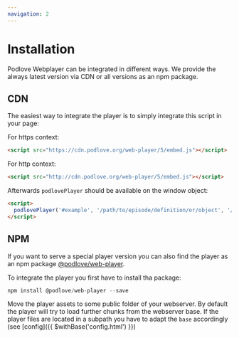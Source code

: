 ```yaml
---
navigation: 2
---
```


# Installation

Podlove Webplayer can be integrated in different ways. We provide the always latest version via CDN or all versions as an npm package.

## CDN

The easiest way to integrate the player is to simply integrate this script in your page:

For https context:
```html
<script src="https://cdn.podlove.org/web-player/5/embed.js"></script>
```

For http context:
```html
<script src="http://cdn.podlove.org/web-player/5/embed.js"></script>
```

Afterwards `podlovePlayer` should be available on the window object:

```html
<script>
  podlovePlayer('#example', '/path/to/episode/definition/or/object', '/path/to/configuration/or/object');
</script>
```

## NPM

If you want to serve a special player version you can also find the player as an npm package [@podlove/web-player](https://www.npmjs.com/package/@podlove/web-player).

To integrate the player you first have to install tha package:

```javascript
npm install @podlove/web-player --save
```

Move the player assets to some public folder of your webserver. By default the player will try to load further chunks from the webserver base. If the player files are located in a subpath you have to adapt the `base` accordingly (see [config]({{ $withBase('config.html') }})
